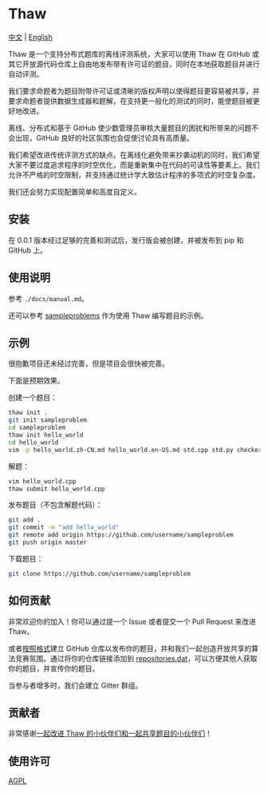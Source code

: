 # Thaw

[中文](./README.zh-CN.md) | [English](./README.md)

Thaw 是一个支持分布式题库的离线评测系统，大家可以使用 Thaw 在 GitHub 或其它开放源代码仓库上自由地发布带有许可证的题目，同时在本地获取题目并进行自动评测。

我们要求命题者为题目附带许可证或清晰的版权声明以使得题目更容易被共享，并要求命题者提供数据生成器和题解，在支持更一般化的测试的同时，能使题目被更好地改进。

离线、分布式和基于 GitHub 使少数管理员审核大量题目的困扰和所带来的问题不会出现，GitHub 良好的社区氛围也会促使讨论具有高质量。

我们希望改进传统评测方式的缺点。在离线化避免带来抄袭动机的同时，我们希望大家不要过度追求程序的时空优化，而是重新集中在代码的可读性等要素上。我们允许不严格的时空限制，并支持通过统计学大致估计程序的多项式的时空复杂度。

我们还会努力实现配置简单和高度自定义。

## 安装

在 0.0.1 版本经过足够的完善和测试后，发行版会被创建，并被发布到 pip 和 GitHub 上。

## 使用说明

参考 `./docs/manual.md`。

还可以参考 [sampleproblems](https://github.com/countercurrent-time/sampleproblem) 作为使用 Thaw 编写题目的示例。

## 示例

很抱歉项目还未经过完善，但是项目会很快被完善。

下面是预期效果。

创建一个题目：

```bash
thaw init .
git init sampleproblem
cd sampleproblem
thaw init hello_world
cd hello_world
vim -p hello_world.zh-CN.md hello_world.en-US.md std.cpp std.py checker.py
```

解题：

```bash
vim hello_world.cpp
thaw submit hello_world.cpp
```

发布题目（不包含解题代码）：

```bash
git add .
git commit -m "add hello_world"
git remote add origin https://github.com/username/sampleproblem
git push origin master
```

下载题目：

```bash
git clone https://github.com/username/sampleproblem
```

## 如何贡献

非常欢迎你的加入！你可以通过提一个 Issue 或者提交一个 Pull Request 来改进 Thaw。

或者[按照格式](docs/release_your_problems.md)建立 GitHub 仓库以发布你的题目，并和我们一起创造开放共享的算法竞赛氛围。通过将你的仓库链接添加到 [repositories.dat](./src/thaw/repositories.dat)，可以方便其他人获取你的题目，并宣传你的题目。

当参与者增多时，我们会建立 Gitter 群组。

## 贡献者

非常感谢[一起改进 Thaw 的小伙伴们和一起共享题目的小伙伴们](https://github.com/countercurrent-time/Thaw/graphs/contributors)！

## 使用许可

[AGPL](LICENSE)

